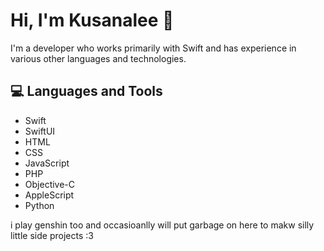 # Hi, I'm Kusanalee 👋

I'm a developer who works primarily with Swift and has experience in various other languages and technologies.

## 💻 Languages and Tools

-  Swift
-  SwiftUI
-  HTML
-  CSS
-  JavaScript
-  PHP
-  Objective-C
-  AppleScript
-  Python

i play genshin too and occasioanlly will put garbage on here to makw silly little side projects :3
